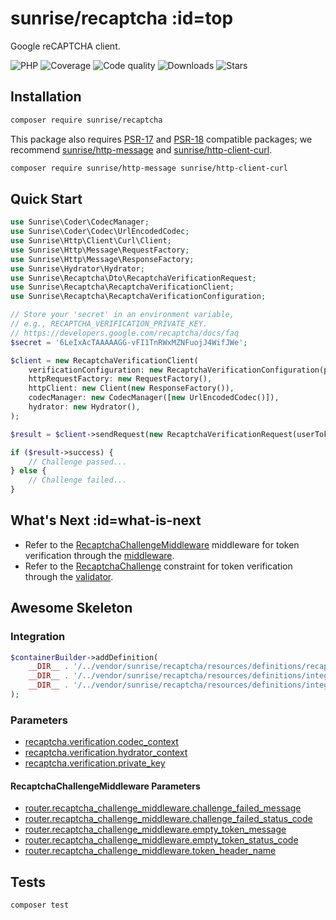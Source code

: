 # sunrise/recaptcha :id=top

Google reCAPTCHA client.

![PHP](https://img.shields.io/packagist/dependency-v/sunrise/recaptcha/php?style=social&logo=php&label=PHP)
![Coverage](https://img.shields.io/scrutinizer/coverage/g/sunrise-php/recaptcha?style=social)
![Code quality](https://img.shields.io/scrutinizer/quality/g/sunrise-php/recaptcha?style=social)
![Downloads](https://img.shields.io/packagist/dt/sunrise/recaptcha?style=social)
![Stars](https://img.shields.io/github/stars/sunrise-php/recaptcha?style=social)

## Installation

```bash
composer require sunrise/recaptcha
```

This package also requires [PSR-17](https://www.php-fig.org/psr/psr-17/) and [PSR-18](https://www.php-fig.org/psr/psr-18/) compatible packages;
we recommend [sunrise/http-message](/docs/packages/sunrise/http-message/) and [sunrise/http-client-curl](/docs/packages/sunrise/http-client-curl/).

```bash
composer require sunrise/http-message sunrise/http-client-curl
```

## Quick Start

```php
use Sunrise\Coder\CodecManager;
use Sunrise\Coder\Codec\UrlEncodedCodec;
use Sunrise\Http\Client\Curl\Client;
use Sunrise\Http\Message\RequestFactory;
use Sunrise\Http\Message\ResponseFactory;
use Sunrise\Hydrator\Hydrator;
use Sunrise\Recaptcha\Dto\RecaptchaVerificationRequest;
use Sunrise\Recaptcha\RecaptchaVerificationClient;
use Sunrise\Recaptcha\RecaptchaVerificationConfiguration;

// Store your 'secret' in an environment variable,
// e.g., RECAPTCHA_VERIFICATION_PRIVATE_KEY.
// https://developers.google.com/recaptcha/docs/faq
$secret = '6LeIxAcTAAAAAGG-vFI1TnRWxMZNFuojJ4WifJWe';

$client = new RecaptchaVerificationClient(
    verificationConfiguration: new RecaptchaVerificationConfiguration(privateKey: $secret),
    httpRequestFactory: new RequestFactory(),
    httpClient: new Client(new ResponseFactory()),
    codecManager: new CodecManager([new UrlEncodedCodec()]),
    hydrator: new Hydrator(),
);

$result = $client->sendRequest(new RecaptchaVerificationRequest(userToken: $token));

if ($result->success) {
    // Challenge passed...
} else {
    // Challenge failed...
}
```

## What's Next :id=what-is-next

- Refer to the [RecaptchaChallengeMiddleware](/docs/reference/routing-middlewares.md#recaptchachallengemiddleware) middleware for token verification through the [middleware](/docs/reference/routing-annotations.md#middleware-in-the-form-of-an-fqn-class-name).
- Refer to the [RecaptchaChallenge](/docs/reference/validator-constraints.md#recaptchachallenge) constraint for token verification through the [validator](/docs/cookbook/validator-integration.md).

## Awesome Skeleton

### Integration

```php
$containerBuilder->addDefinition(
    __DIR__ . '/../vendor/sunrise/recaptcha/resources/definitions/recaptcha_verification.php',
    __DIR__ . '/../vendor/sunrise/recaptcha/resources/definitions/integration/router/middleware/recaptcha_challenge_middleware.php',
    __DIR__ . '/../vendor/sunrise/recaptcha/resources/definitions/integration/validator/constraint/recaptcha_challenge_validator.php',
);
```

### Parameters

- [recaptcha.verification.codec_context](/docs/reference/app-parameters.md#recaptcha_verification_codec_context)
- [recaptcha.verification.hydrator_context](/docs/reference/app-parameters.md#recaptcha_verification_hydrator_context)
- [recaptcha.verification.private_key](/docs/reference/app-parameters.md#recaptcha_verification_private_key)

#### RecaptchaChallengeMiddleware Parameters

- [router.recaptcha_challenge_middleware.challenge_failed_message](/docs/reference/app-parameters.md#router_recaptcha_challenge_middleware_challenge_failed_message)
- [router.recaptcha_challenge_middleware.challenge_failed_status_code](/docs/reference/app-parameters.md#router_recaptcha_challenge_middleware_challenge_failed_status_code)
- [router.recaptcha_challenge_middleware.empty_token_message](/docs/reference/app-parameters.md#router_recaptcha_challenge_middleware_empty_token_message)
- [router.recaptcha_challenge_middleware.empty_token_status_code](/docs/reference/app-parameters.md#router_recaptcha_challenge_middleware_empty_token_status_code)
- [router.recaptcha_challenge_middleware.token_header_name](/docs/reference/app-parameters.md#router_recaptcha_challenge_middleware_token_header_name)

## Tests

```bash
composer test
```

